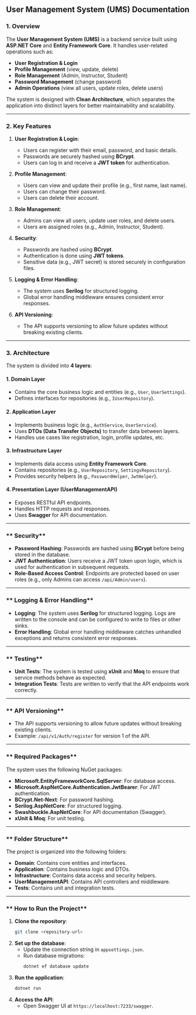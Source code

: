 ﻿

## **User Management System (UMS) Documentation**

### **1. Overview**
The **User Management System (UMS)** is a backend service built using **ASP.NET Core** and **Entity Framework Core**. It handles user-related operations such as:
- **User Registration & Login**
- **Profile Management** (view, update, delete)
- **Role Management** (Admin, Instructor, Student)
- **Password Management** (change password)
- **Admin Operations** (view all users, update roles, delete users)

The system is designed with **Clean Architecture**, which separates the application into distinct layers for better maintainability and scalability.

---

### **2. Key Features**
1. **User Registration & Login**:
   - Users can register with their email, password, and basic details.
   - Passwords are securely hashed using **BCrypt**.
   - Users can log in and receive a **JWT token** for authentication.

2. **Profile Management**:
   - Users can view and update their profile (e.g., first name, last name).
   - Users can change their password.
   - Users can delete their account.

3. **Role Management**:
   - Admins can view all users, update user roles, and delete users.
   - Users are assigned roles (e.g., Admin, Instructor, Student).

4. **Security**:
   - Passwords are hashed using **BCrypt**.
   - Authentication is done using **JWT tokens**.
   - Sensitive data (e.g., JWT secret) is stored securely in configuration files.

5. **Logging & Error Handling**:
   - The system uses **Serilog** for structured logging.
   - Global error handling middleware ensures consistent error responses.

6. **API Versioning**:
   - The API supports versioning to allow future updates without breaking existing clients.

---

### **3. Architecture**
The system is divided into **4 layers**:

#### **1. Domain Layer**
- Contains the core business logic and entities (e.g., `User`, `UserSettings`).
- Defines interfaces for repositories (e.g., `IUserRepository`).

#### **2. Application Layer**
- Implements business logic (e.g., `AuthService`, `UserService`).
- Uses **DTOs (Data Transfer Objects)** to transfer data between layers.
- Handles use cases like registration, login, profile updates, etc.

#### **3. Infrastructure Layer**
- Implements data access using **Entity Framework Core**.
- Contains repositories (e.g., `UserRepository`, `SettingsRepository`).
- Provides security helpers (e.g., `PasswordHelper`, `JwtHelper`).

#### **4. Presentation Layer (UserManagementAPI)**
- Exposes RESTful API endpoints.
- Handles HTTP requests and responses.
- Uses **Swagger** for API documentation.

---

### ** Security**
- **Password Hashing**: Passwords are hashed using **BCrypt** before being stored in the database.
- **JWT Authentication**: Users receive a JWT token upon login, which is used for authentication in subsequent requests.
- **Role-Based Access Control**: Endpoints are protected based on user roles (e.g., only Admins can access `/api/Admin/users`).

---

### ** Logging & Error Handling**
- **Logging**: The system uses **Serilog** for structured logging. Logs are written to the console and can be configured to write to files or other sinks.
- **Error Handling**: Global error handling middleware catches unhandled exceptions and returns consistent error responses.

---

### ** Testing**
- **Unit Tests**: The system is tested using **xUnit** and **Moq** to ensure that service methods behave as expected.
- **Integration Tests**: Tests are written to verify that the API endpoints work correctly.

---

### ** API Versioning**
- The API supports versioning to allow future updates without breaking existing clients.
- Example: `/api/v1/Auth/register` for version 1 of the API.



---

### ** Required Packages**
The system uses the following NuGet packages:
- **Microsoft.EntityFrameworkCore.SqlServer**: For database access.
- **Microsoft.AspNetCore.Authentication.JwtBearer**: For JWT authentication.
- **BCrypt.Net-Next**: For password hashing.
- **Serilog.AspNetCore**: For structured logging.
- **Swashbuckle.AspNetCore**: For API documentation (Swagger).
- **xUnit & Moq**: For unit testing.

---

### ** Folder Structure**
The project is organized into the following folders:
- **Domain**: Contains core entities and interfaces.
- **Application**: Contains business logic and DTOs.
- **Infrastructure**: Contains data access and security helpers.
- **UserManagementAPI**: Contains API controllers and middleware.
- **Tests**: Contains unit and integration tests.

---

### ** How to Run the Project**
1. **Clone the repository**:
   ```bash
   git clone <repository-url>
   ```
2. **Set up the database**:
   - Update the connection string in `appsettings.json`.
   - Run database migrations:
     ```bash
     dotnet ef database update
     ```
3. **Run the application**:
   ```bash
   dotnet run
   ```
4. **Access the API**:
   - Open Swagger UI at `https://localhost:7233/swagger`.

